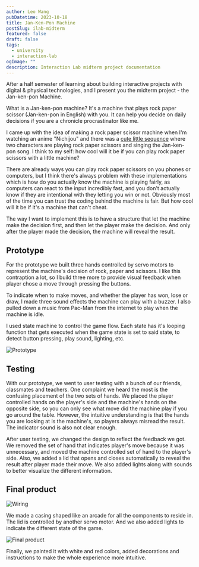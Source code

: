 ```yaml
---
author: Leo Wang
pubDatetime: 2023-10-18
title: Jan-Ken-Pon Machine
postSlug: ilab-midterm
featured: false
draft: false
tags:
  - university
  - interaction-lab
ogImage: ""
description: Interaction Lab midterm project documentation
---
```


After a half semester of learning about building interactive projects with digital & physical technologies, and I present you the midterm project - the Jan-ken-pon Machine.

What is a Jan-ken-pon machine? It's a machine that plays rock paper scissor (Jan-ken-pon in English) with you. It can help you decide on daily decisions if you are a chronicle procrastinator like me.

I came up with the idea of making a rock paper scissor machine when I'm watching an anime "Nichijou" and there was a [cute little sequence](https://www.youtube.com/watch?v=2t9uaOuiYHk) where two characters are playing rock paper scissors and singing the Jan-ken-pon song. I think to my self: how cool will it be if you can play rock paper scissors with a little machine?

There are already ways you can play rock paper scissors on you phones or computers, but I think there's always problem with these implementations which is how do you actually know the machine is playing fairly, as computers can react to the input incredibly fast, and you don't actually know if they are intentional with they letting you win or not. Obviously most of the time you can trust the coding behind the machine is fair. But how cool will it be if it's a machine that can't cheat.

The way I want to implement this is to have a structure that let the machine make the decision first, and then let the player make the decision. And only after the player made the decision, the machine will reveal the result.

## Prototype

For the prototype we built three hands controlled by servo motors to represent the machine's decision of rock, paper and scissors. I like this contraption a lot, so I build three more to provide visual feedback when player chose a move through pressing the buttons.

To indicate when to make moves, and whether the player has won, lose or draw, I made three sound effects the machine can play with a buzzer. I also pulled down a music from Pac-Man from the internet to play when the machine is idle.

I used state machine to control the game flow. Each state has it's looping function that gets executed when the game state is set to said state, to detect button pressing, play sound, lighting, etc.

![Prototype](https://res.cloudinary.com/leow/image/upload/v1697956107/blog/uhikscj3zsuxdmifmnwy.jpg)

## Testing

With our prototype, we went to user testing with a bunch of our friends, classmates and teachers. One complaint we heard the most is the confusing placement of the two sets of hands. We placed the player controlled hands on the player's side and the machine's hands on the opposite side, so you can only see what move did the machine play if you go around the table. However, the intuitive understanding is that the hands you are looking at is the machine's, so players always misread the result. The indicator sound is also not clear enough.

After user testing, we changed the design to reflect the feedback we got. We removed the set of hand that indicates player's move because it was unnecessary, and moved the machine controlled set of hand to the player's side. Also, we added a lid that opens and closes automatically to reveal the result after player made their move. We also added lights along with sounds to better visualize the different information.

## Final product

![Wiring](https://res.cloudinary.com/leow/image/upload/v1697957427/blog/WechatIMG347_t2y5hv.jpg)

We made a casing shaped like an arcade for all the components to reside in. The lid is controlled by another servo motor. And we also added lights to indicate the different state of the game.

![Final product](https://res.cloudinary.com/leow/image/upload/v1697956107/blog/rbgwjfga98uqcs2ahwr9.jpg)

Finally, we painted it with white and red colors, added decorations and instructions to make the whole experience more intuitive.
